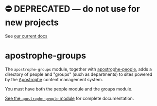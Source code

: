 # ⛔️ **DEPRECATED** — do not use for new projects

See [our current docs](https://docs.apostrophecms.org/)

# apostrophe-groups

The `apostrophe-groups` module, together with [apostrophe-people](http://github.com/punkave/apostrophe-people), adds a directory of people and "groups" (such as departments) to sites powered by the [Apostrophe](http://github.com/punkave/apostrophe-sandbox) content management system.

You must have both the people module and the groups module.

[See the `apostrophe-people` module](http://github.com/punkave/apostrophe-people) for complete documentation.
